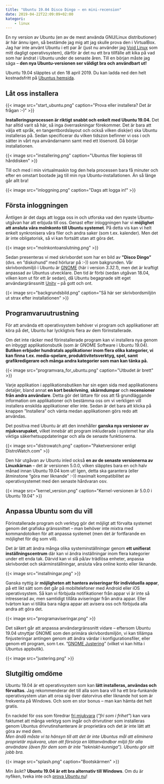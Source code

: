```yaml
---
title: "Ubuntu 19.04 Disco Dingo – en mini-recension"
date: 2019-04-22T22:09:09+02:00
kategori:
    - linux
---
```


En ny version av Ubuntu (en av de mest använda GNU/Linux distributioner) är här ännu igen, så bestämde jag mig att jag skulle prova den i VirtualBox. Jag har inte använt Ubuntu i ett par år (just nu använder jag [Void Linux](https://voidlinux.org/) som mitt dagligt operativsystem), därför är det nu ett bra tillfälle att kika på vad som har ändrat i Ubuntu under de senaste åren. Till en början måste jag säga – **den nya Ubuntu-versionen ser väldigt bra och användbart ut!**

Ubuntu 19.04 släpptes ut den 18 april 2019. Du kan ladda ned den helt kostnadsfritt på [Ubuntus hemsida](http://releases.ubuntu.com/19.04/).

## Låt oss installera

{{< image src="start_ubuntu.png" caption="Prova eller installera? Det är frågan :-)" >}}

**Installeringsprocessen är riktigt snabbt och enkelt med Ubuntu 19.04.** Det har alltid varit så här, så inga överraskningar förekommer. Det är bara att välja ett språk, en tangentbordslayout och också vilken disk(er) ska Ubuntu installeras på. Sedan specificerar du vilken tidszon befinner vi oss i och sätter in vårt nya användarnamn samt med ett lösenord. Då börjar installationen.

{{< image src="installering.png" caption="Ubuntus filer kopieras till hårddisken" >}}

Till och med i min virtualmaskin tog den hela processen bara få minuter och efter en omstart bootade jag till min nya Ubuntu-installationen. Än så länge går allt bra!

{{< image src="inloggning.png" caption="Dags att logga in!" >}}

## Första inloggningen
Äntligen är det dags att logga oss in och utforska vad den nyaste Ubuntu-utgåvan har att erbjuda till oss. Genast efter inloggningen har vi **möjlighet att ansluta våra molnkonto till Ubuntu systemet**. På detta vis kan vi helt enkelt synkronisera våra filer och andra saker (som t.ex. kalender). Men det är inte obligatorisk, så vi kan fortsätt utan att göra det.

{{< image src="molnkontoanslutning.png" >}}

Sedan presenteras vi med skrivbordet som har en bild av **”Disco Dingo”** (dvs. en ”diskohund” med hörlurar på :-)) som bakgrunden. Vår skrivbordsmiljö i Ubuntu är [GNOME](https://www.gnome.org/) (här i version *3.32.1*), men det är kraftigt anpassad av Ubuntus utvecklare. Den tid är förbi (sedan utgåvan 18.04, vilken kom ut för ett år sedan), då Ubuntu begagnade sitt eget användargränssnitt [Unity](https://sv.wikipedia.org/wiki/Unity_(anv%C3%A4ndargr%C3%A4nssnitt)) – på gott och ont.

{{< image src="backgrundsbild.png" caption="Så här ser skrivbordsmiljön ut strax efter installationen" >}}

## Programvaruutrustning
För att använda ett operativsystem behöver vi program och applikationer att köra på det, Ubuntu har lyckligtvis flera av dem förinstallerade.

Om det inte räcker med förinstallerade program kan vi installera nya genom en inbyggt applikationsbutik (som är GNOME Software i Ubuntu 19.04). **Butiken erbjuder hundratals applikationer inom flera olika kategorier, vi kan finna t.ex. media-spelare, produktivitetsverktyg, spel, samt grafikredigerare och många andra kategorier som man kan tänka på.**

{{< image src="programvara_for_ubuntu.png" caption="Utbudet är brett" >}}

Varje applikation i applikationsbutiken har sin egen sida med applikationens detaljer, bland annat **en kort beskrivning**, **skärmdumpar** och **recensioner från andra användare**. Detta gör det lättare för oss att få grundläggande information om applikationer och bestämma oss om vi verkligen vill installera enskilda applikationer eller inte.
Sedan är det bara att klicka på knappen ”Installera” och vänta medan applikationen görs redo att användas.

Det positiva med Ubuntu är att den innehåller **ganska nya versioner av mjukvarupaket**, vilket innebär att program inkluderade i systemet har alla viktiga säkerhetsuppdateringar och alla de senaste funktionerna.

{{< image src="distrowatch.png" caption="Paketversioner enligt DistroWatch.com" >}}

Den här utgåvan av Ubuntu inled också **en av de senaste versionerna av Linuxkärnan** – det är versionen 5.0.0, vilken släpptes bara en och halv månad innan Ubuntu 19.04 kom ut! Igen, detta ska  garantera (eller åtminstone ”göra mer liknande” :-)) maximalt kompatibilitet av operativsystemet med den senaste hårdvaran osv.

{{< image src="kernel_version.png" caption="Kernel-versionen är 5.0.0 i Ubuntu 19.04" >}}

## Anpassa Ubuntu som du vill
Förinstallerade program och verktyg gör det möjligt att förvalta systemet genom det grafiska gränssnittet – man behöver inte mixtra med kommandotolken för att anpassa systemet (men det är fortfarande en möjlighet för dig som vill).

Det är lätt att ändra många olika systeminställningar genom **ett unifierat inställningscentrum** där kan vi ändra inställningar inom flera kategorier under ett enda tak. Därvid kan vi slå på/av trädlösa enheter, anpassa skrivbordet och skärminställningar, ansluta våra online konto eller liknande.

{{< image src="installningar.png" >}}

Ganska nyttig är **möjligheten att hantera aviseringar för individuella appar**, på ett likt sätt som det går på mobiltelefoner med Android eller iOS operativsystem.
Så kan vi förbjuda notifikationer från appar vi är inte så intresserad av, men samtidigt tillåta aviseringar från andra appar. Eller tvärtom kan vi tillåta bara några appar att avisera oss och förbjuda alla andra att göra det.

{{< image src="programaviseringar.png" >}}

Det säkert går att anpassa användargränssnitt vidare – eftersom Ubuntu 19.04 utnyttjar GNOME som den primära skrivbordsmiljön, vi kan tillämpa finjusteringar antingen genom att ändra värdar i konfigurationsfiler, eller genom ett program, som t.ex. ”[GNOME Justering](https://wiki.gnome.org/action/show/Apps/Tweaks)” (vilket vi kan hitta i Ubuntus appbutik).

{{< image src="justering.png" >}}

## Slutgiltig omdöme

Ubuntu 19.04 är ett operativsystem som kan **lätt installeras, användas och förvaltas**. Jag rekommenderar det till alla som bara vill ha ett bra-funkande operativsystem utan att oroa sig över datorvirus eller liknande hot som är frekventa på Windows. Och som en stor bonus – man kan hämta det helt gratis.

En nackdel för oss som föredrar [fri mjukvara](https://www.gnu.org/philosophy/free-sw.sv.html) (*”fri som i frihet”*) kan vara faktumet att många verktyg som ingår och drivrutiner som installeras genom Ubuntus drivrutinshanterare är proprietära och det är inte lätt att göra av med dem.  
*Men ändå måste vi ta hänsyn till att det är inte Ubuntus mål att eliminera proprietär mjukvara, utan att försörja en lättanvändbar miljö för alla användare (även för dem som är inte ”tekniskt-kunniga”). Ubuntu gör sitt jobb bra.*

{{< image src="splash.png" caption="Bootskärmen" >}}

Min åsikt? **Ubuntu 19.04 är ett bra alternativ till Windows**. Om du är nyfiken, tveka inte och [prova Ubuntu nu](https://www.ubuntu.com/download/desktop)!

